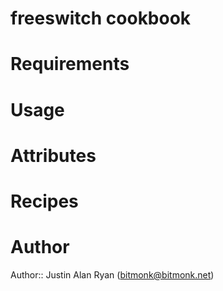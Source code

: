 # freeswitch cookbook

# Requirements

# Usage

# Attributes

# Recipes

# Author

Author:: Justin Alan Ryan (<bitmonk@bitmonk.net>)

